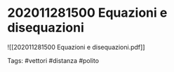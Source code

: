 # 202011281500 Equazioni e disequazioni
![[202011281500 Equazioni e disequazioni.pdf]]

Tags:
	#vettori
	#distanza
	#polito
	